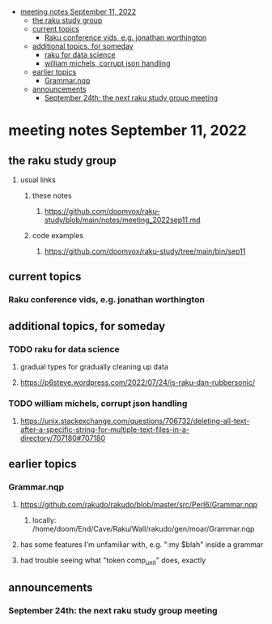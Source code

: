 - [meeting notes September 11, 2022](#orgaaba2bb)
  - [the raku study group](#org598aea1)
  - [current topics](#org8a4b703)
    - [Raku conference vids, e.g. jonathan worthington](#org892729c)
  - [additional topics, for someday](#org7ea0d62)
    - [raku for data science](#orgaed3a02)
    - [william michels, corrupt json handling](#org9d68f7a)
  - [earlier topics](#org5abbf8e)
    - [Grammar.nqp](#org18f814c)
  - [announcements](#org0c8ac81)
    - [September 24th: the next raku study group meeting](#orgcb19ecc)


<a id="orgaaba2bb"></a>

# meeting notes September 11, 2022


<a id="org598aea1"></a>

## the raku study group

1.  usual links

    1.  these notes
    
        1.  <https://github.com/doomvox/raku-study/blob/main/notes/meeting_2022sep11.md>
    
    2.  code examples
    
        1.  <https://github.com/doomvox/raku-study/tree/main/bin/sep11>


<a id="org8a4b703"></a>

## current topics


<a id="org892729c"></a>

### Raku conference vids, e.g. jonathan worthington


<a id="org7ea0d62"></a>

## additional topics, for someday


<a id="orgaed3a02"></a>

### TODO raku for data science

1.  gradual types for gradually cleaning up data

2.  <https://p6steve.wordpress.com/2022/07/24/is-raku-dan-rubbersonic/>


<a id="org9d68f7a"></a>

### TODO william michels, corrupt json handling

1.  <https://unix.stackexchange.com/questions/706732/deleting-all-text-after-a-specific-string-for-multiple-text-files-in-a-directory/707180#707180>


<a id="org5abbf8e"></a>

## earlier topics


<a id="org18f814c"></a>

### Grammar.nqp

1.  <https://github.com/rakudo/rakudo/blob/master/src/Perl6/Grammar.nqp>

    1.  locally: /home/doom/End/Cave/Raku/Wall/rakudo/gen/moar/Grammar.nqp

2.  has some features I'm unfamiliar with, e.g. ":my $blah" inside a grammar

3.  had trouble seeing what "token comp<sub>unit</sub>" does, exactly


<a id="org0c8ac81"></a>

## announcements


<a id="orgcb19ecc"></a>

### September 24th: the next raku study group meeting
